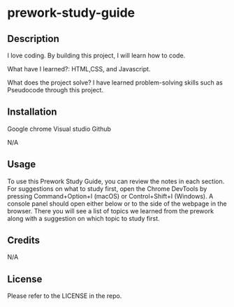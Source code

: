 # prework-study-guide 

## Description 

I love coding. By building this project, I will learn how to code.

What have I learned?: HTML,CSS, and Javascript.

What does the project solve? I have learned problem-solving skills such as Pseudocode through this project.

## Installation

Google chrome 
Visual studio 
Github 

N/A

## Usage

To use this Prework Study Guide, you can review the notes in each section. For suggestions on what to study first, open the Chrome DevTools by pressing Command+Option+I (macOS) or Control+Shift+I (Windows). A console panel should open either below or to the side of the webpage in the browser. There you will see a list of topics we learned from the prework along with a suggestion on which topic to study first.

## Credits

N/A

## License

Please refer to the LICENSE in the repo.
